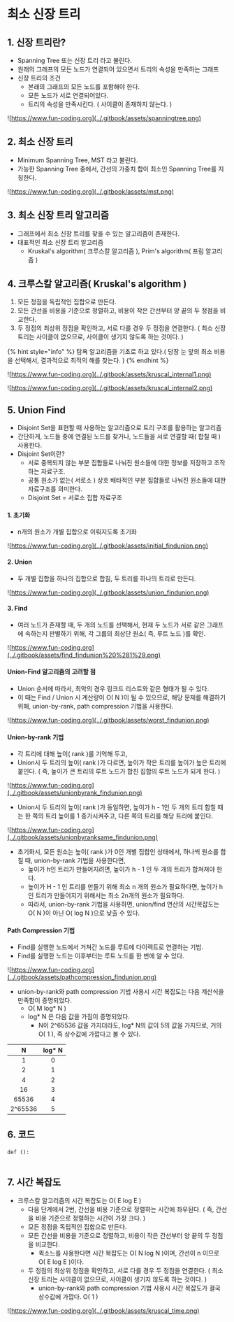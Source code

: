 # 최소 신장 트리

## 1. 신장 트리란?

* Spanning Tree 또는 신장 트리 라고 불린다.
* 원래의 그래프의 모든 노드가 연결되어 있으면서 트리의 속성을 만족하는 그래프
* 신장 트리의 조건
  * 본래의 그래프의 모든 노드를 포함해야 한다.
  * 모든 노드가 서로 연결되어있다.
  * 트리의 속성을 만족시킨다. \( 사이클이 존재하지 않는다. \)

![https://www.fun-coding.org](../.gitbook/assets/spanningtree.png)



## 2. 최소 신장 트리

* Minimum Spanning Tree, MST 라고 불린다.
* 가능한 Spanning Tree 중에서, 간선의 가중치 합이 최소인 Spanning Tree를 지칭한다.

![https://www.fun-coding.org](../.gitbook/assets/mst.png)



## 3. 최소 신장 트리 알고리즘

* 그래프에서 최소 신장 트리를 찾을 수 있는 알고리즘이 존재한다.
* 대표적인 최소 신장 트리 알고리즘
  * Kruskal's algorithm\( 크루스칼 알고리즘 \), Prim's algorithm\( 프림 알고리즘 \)



## 4. 크루스칼 알고리즘\( Kruskal's algorithm \)

1. 모든 정점을 독립적인 집합으로 만든다.
2. 모든 간선을 비용을 기준으로 정렬하고, 비용이 작은 간선부터 양 끝의 두 정점을 비교한다.
3. 두 정점의 최상위 정점을 확인하고, 서로 다를 경우 두 정점을 연결한다. \( 최소 신장 트리는 사이클이 없으므로, 사이클이 생기지 않도록 하는 것이다. \)

{% hint style="info" %}
탐욕 알고리즘을 기초로 하고 있다.\( 당장 눈 앞의 최소 비용을 선택해서, 결과적으로 최적의 해를 찾는다. \)
{% endhint %}

![https://www.fun-coding.org](../.gitbook/assets/kruscal_internal1.png)

![https://www.fun-coding.org](../.gitbook/assets/kruscal_internal2.png)



## 5. Union Find 

* Disjoint Set을 표현할 때 사용하는 알고리즘으로 트리 구조를 활용하는 알고리즘
* 간단하게, 노드들 중에 연결된 노드를 찾거나, 노드들을 서로 연결할 때\( 합칠 때 \) 사용한다.
* Disjoint Set이란?
  * 서로 중복되지 않는 부분 집합들로 나눠진 원소들에 대한 정보를 저장하고 조작하는 자료구조.
  * 공통 원소가 없는\( 서로소 \) 상호 배타적인 부분 집합들로 나눠진 원소들에 대한 자료구조를 의미한다.
  * Disjoint Set = 서로소 집합 자료구조



#### 1. 초기화

* n개의 원소가 개별 집합으로 이뤄지도록 초기화

![https://www.fun-coding.org](../.gitbook/assets/initial_findunion.png)

#### 2. Union

* 두 개별 집합을 하나의 집합으로 합침, 두 트리를 하나의 트리로 만든다.

![https://www.fun-coding.org](../.gitbook/assets/union_findunion.png)

#### 3. Find

* 여러 노드가 존재할 때, 두 개의 노드를 선택해서, 현재 두 노드가 서로 같은 그래프에 속하는지 판별하기 위해, 각 그룹의 최상단 원소\( 즉, 루트 노드 \)를 확인.

![https://www.fun-coding.org](../.gitbook/assets/find_findunion%20%281%29.png)



#### Union-Find 알고리즘의 고려할 점

* Union 순서에 따라서, 최악의 경우 링크드 리스트와 같은 형태가 될 수 있다.
* 이 때는 Find / Union 시 계산량이 O\( N \)이 될 수 있으므로, 해당 문제를 해결하기 위해, union-by-rank, path compression 기법을 사용한다.

![https://www.fun-coding.org](../.gitbook/assets/worst_findunion.png)



#### Union-by-rank 기법

* 각 트리에 대해 높이\( rank \)를 기억해 두고,
* Union시 두 트리의 높이\( rank \)가 다르면, 높이가 작은 트리를 높이가 높은 트리에 붙인다. \( 즉, 높이가 큰 트리의 루트 노드가 합친 집합의 루트 노드가 되게 한다. \)

![https://www.fun-coding.org](../.gitbook/assets/unionbyrank_findunion.png)

* Union시 두 트리의 높이\( rank \)가 동일하면, 높이가 h - 1인 두 개의 트리 합칠 때는 한 쪽의 트리 높이를 1 증가시켜주고, 다른 쪽의 트리를 해당 트리에 붙인다.

![https://www.fun-coding.org](../.gitbook/assets/unionbyranksame_findunion.png)

* 초기화시, 모든 원소는 높이\( rank \)가 0인 개별 집합인 상태에서, 하나씩 원소를 합칠 때, union-by-rank 기법을 사용한다면,
  * 높이가 h인 트리가 만들어지려면, 높이가 h - 1 인 두 개의 트리가 합쳐져야 한다.
  * 높이가 H - 1 인 트리를 만들기 위해 최소 n 개의 원소가 필요하다면, 높이가 h인 트리가 만들어지기 위해서는 최소 2n개의 원소가 필요하다.
  * 따라서, union-by-rank 기법을 사용하면, union/find 연산의 시간복잡도는 O\( N \)이 아닌 O\( log N \)으로 낮출 수 있다.



#### Path Compression 기법

* Find를 실행한 노드에서 거쳐간 노드를 루트에 다이렉트로 연결하는 기법.
* Find를 실행한 노드는 이후부터는 루트 노드를 한 번에 알 수 있다.

![https://www.fun-coding.org](../.gitbook/assets/pathcompression_findunion.png)

* union-by-rank와 path compression 기법 사용시 시간 복잡도는 다음 계산식을 만족함이 증명되었다.
  * O\( M log\* N \)
  * log\* N 은 다음 값을 가짐이 증명되었다.
    * N이 2^65536 값을 가지더라도, log\* N의 값이 5의 값을 가지므로, 거의 O\( 1 \), 즉 상수값에 가깝다고 볼 수 있다.

| N | **log\* N** |
| :---: | :---: |
| 1 | 0 |
| 2 | 1 |
| 4 | 2 |
| 16 | 3 |
| 65536 | 4 |
| 2^65536 | 5 |



## 6. 코드



```text
def ():
    
```



## 7. 시간 복잡도

* 크루스칼 알고리즘의 시간 복잡도는 O\( E log E \)
  * 다음 단계에서 2번, 간선을 비용 기준으로 정렬하는 시간에 좌우된다. \( 즉, 간선을 비용 기준으로 정렬하는 시간이 가장 크다. \)
  * 모든 정점을 독립적인 집합으로 만든다.
  * 모든 간선을 비용을 기준으로 정렬하고, 비용이 작은 간선부터 양 끝의 두 정점을 비교한다.
    * 퀵소느를 사용한다면 시간 복잡도는 O\( N log N \)이며, 간선이 n 이므로 O\( E log E \)이다.
  * 두 정점의 최상위 정점을 확인하고, 서로 다를 경우 두 정점을 연결한다. \( 최소 신장 트리는 사이클이 없으므로, 사이클이 생기지 않도록 하는 것이다. \)
    * union-by-rank와 path compression 기법 사용시 시간 복잡도가 결국 상수값에 가깝다. O\( 1 \)

![https://www.fun-coding.org](../.gitbook/assets/kruscal_time.png)








